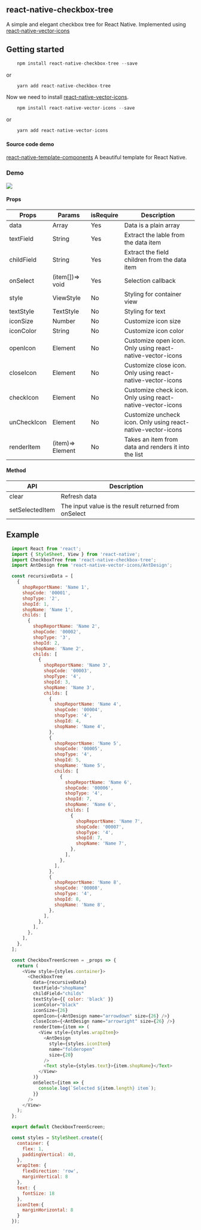 ## react-native-checkbox-tree
A simple and elegant checkbox tree for React Native. Implemented using [react-native-vector-icons](https://github.com/oblador/react-native-vector-icons)

## Getting started
```js
    npm install react-native-checkbox-tree --save
```
or
```js
    yarn add react-native-checkbox-tree
```

Now we need to install [react-native-vector-icons](https://github.com/oblador/react-native-vector-icons).
```js
    npm install react-native-vector-icons --save
```
or
```js
    yarn add react-native-vector-icons
```

#### Source code demo
[react-native-template-components](https://github.com/hoaphantn7604/react-native-template-components) A beautiful template for React Native.

### Demo
![](https://github.com/hoaphantn7604/file-upload/blob/master/document/checkboxtree/demo.png)

#### Props

| Props              | Params               | isRequire | Description                                                  |
| ------------------ | -------------------- | --------- | ------------------------------------------------------------ |
| data               | Array                | Yes       | Data is a plain array                                        |
| textField          | String               | Yes       | Extract the lable from the data item                         |
| childField         | String               | Yes       | Extract the field children from the data item                |
| onSelect           | (item[])=> void      | Yes       | Selection callback                                           |
| style              | ViewStyle            | No        | Styling for container view                                   |
| textStyle          | TextStyle            | No        | Styling for text                                             |
| iconSize           | Number               | No        | Customize icon size                                          |
| iconColor          | String               | No        | Customize icon color                                         |
| openIcon           | Element              | No        | Customize open icon. Only using react-native-vector-icons    |
| closeIcon          | Element              | No        | Customize close icon. Only using react-native-vector-icons   |
| checkIcon          | Element              | No        | Customize check icon. Only using react-native-vector-icons   |
| unCheckIcon        | Element              | No        | Customize uncheck icon. Only using react-native-vector-icons |
| renderItem         | (item)=> Element     | No        | Takes an item from data and renders it into the list         |

#### Method
| API                | Description                                           |
| ------------------ | ----------------------------------------------------- |
| clear              | Refresh data                                          |
| setSelectedItem    | The input value is the result returned from onSelect  |

## Example
```javascript
  import React from 'react';
  import { StyleSheet, View } from 'react-native';
  import CheckboxTree from 'react-native-checkbox-tree';
  import AntDesign from 'react-native-vector-icons/AntDesign';

  const recursiveData = [
    {
      shopReportName: 'Name 1',
      shopCode: '00001',
      shopType: '2',
      shopId: 1,
      shopName: 'Name 1',
      childs: [
        {
          shopReportName: 'Name 2',
          shopCode: '00002',
          shopType: '3',
          shopId: 2,
          shopName: 'Name 2',
          childs: [
            {
              shopReportName: 'Name 3',
              shopCode: '00003',
              shopType: '4',
              shopId: 3,
              shopName: 'Name 3',
              childs: [
                {
                  shopReportName: 'Name 4',
                  shopCode: '00004',
                  shopType: '4',
                  shopId: 4,
                  shopName: 'Name 4',
                },
                {
                  shopReportName: 'Name 5',
                  shopCode: '00005',
                  shopType: '4',
                  shopId: 5,
                  shopName: 'Name 5',
                  childs: [
                    {
                      shopReportName: 'Name 6',
                      shopCode: '00006',
                      shopType: '4',
                      shopId: 7,
                      shopName: 'Name 6',
                      childs: [
                        {
                          shopReportName: 'Name 7',
                          shopCode: '00007',
                          shopType: '4',
                          shopId: 7,
                          shopName: 'Name 7',
                        },
                      ],
                    },
                  ],
                },
                {
                  shopReportName: 'Name 8',
                  shopCode: '00008',
                  shopType: '4',
                  shopId: 8,
                  shopName: 'Name 8',
                },
              ],
            },
          ],
        },
      ],
    },
  ];

  const CheckboxTreenScreen = _props => {
    return (
      <View style={styles.container}>
        <CheckboxTree
          data={recursiveData}
          textField="shopName"
          childField="childs"
          textStyle={{ color: 'black' }}
          iconColor="black"
          iconSize={26}
          openIcon={<AntDesign name="arrowdown" size={26} />}
          closeIcon={<AntDesign name="arrowright" size={26} />}
          renderItem={item => (
            <View style={styles.wrapItem}>
              <AntDesign
                style={styles.iconItem}
                name="folderopen"
                size={20}
              />
              <Text style={styles.text}>{item.shopName}</Text>
            </View>
          )}
          onSelect={item => {
            console.log(`Selected ${item.length} item`);
          }}
        />
      </View>
    );
  };

  export default CheckboxTreenScreen;

  const styles = StyleSheet.create({
    container: {
      flex: 1,
      paddingVertical: 40,
    },
    wrapItem: {
      flexDirection: 'row',
      marginVertical: 8
    },
    text: {
      fontSize: 18
    },
    iconItem:{
      marginHorizontal: 8
    }
  });
```